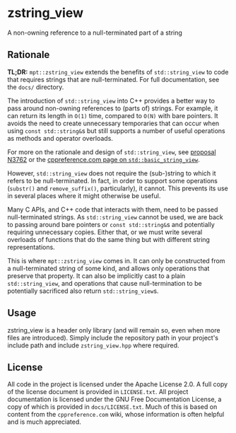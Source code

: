 # zstring_view

A non-owning reference to a null-terminated part of a string

## Rationale

**TL;DR:** `mpt::zstring_view` extends the benefits of
`std::string_view` to code that requires strings that are
null-terminated. For full documentation, see the `docs/` directory.

The introduction of `std::string_view` into C++ provides a better way
to pass around non-owning references to (parts of) strings. For
example, it can return its length in `O(1)` time, compared to `O(N)`
with bare pointers. It avoids the need to create unnecessary
temporaries that can occur when using `const std::string&`s but still
supports a number of useful operations as methods and operator
overloads.

For more on the rationale and design of `std::string_view`, see
[proposal N3762][N3762] or the [cppreference.com page on
`std::basic_string_view`][basic_string_view].

[N3762]: http://www.open-std.org/jtc1/sc22/wg21/docs/papers/2013/n3762.html
[basic_string_view]: https://en.cppreference.com/w/cpp/string/basic_string_view

However, `std::string_view` does not require the (sub-)string to
which it refers to be null-terminated. In fact, in order to support
some operations (`substr()` and `remove_suffix()`, particularly), it
cannot.  This prevents its use in several places where it might
otherwise be useful.

Many C APIs, and C++ code that interacts with them, need to be passed
null-terminated strings. As `std::string_view` cannot be used, we are
back to passing around bare pointers or `const std::string&`s and
potentially requiring unnecessary copies. Either that, or we must
write several overloads of functions that do the same thing but with
different string representations.

This is where `mpt::zstring_view` comes in. It can only be constructed
from a null-terminated string of some kind, and allows only operations
that preserve that property. It can also be implicitly cast to a plain
`std::string_view`, and operations that cause null-termination to be
potentially sacrificed also return `std::string_view`s.

## Usage

zstring_view is a header only library (and will remain so, even when
more files are introduced). Simply include the repository path in your
project's include path and include `zstring_view.hpp` where required.

## License

All code in the project is licensed under the Apache License 2.0. A
full copy of the license document is provided in `LICENSE.txt`. All
project documentation is licensed under the GNU Free Documentation
License, a copy of which is provided in `docs/LICENSE.txt`. Much of
this is based on content from the `cppreference.com` wiki, whose
information is often helpful and is much appreciated.
